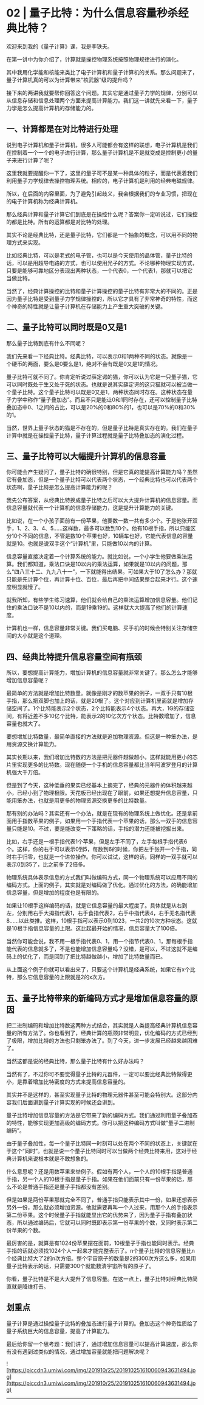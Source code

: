 # 02 | 量子比特：为什么信息容量秒杀经典比特？

欢迎来到我的《量子计算》课，我是李铁夫。

在第一讲中为你介绍了，计算就是操控物理系统按照物理规律进行的演化。

其中我用化学能和核能来类比了电子计算机和量子计算机的关系。那么问题来了，量子计算机真的可以为计算带来“核武器”级的提升吗？

接下来的两讲我就要帮你回答这个问题。其实它是通过量子力学的规律，分别可以从信息存储和信息处理两个方面来提高计算能力。我们这一讲就先来看一下，量子力学是怎么提高计算机的存储能力的。

## 一、计算都是在对比特进行处理

说到电子计算机和量子计算机，很多人可能都会有这样的联想，电子计算机是我们在控制着一个一个的电子进行计算，那么量子计算机是不是就变成是控制更小的量子来进行计算了呢？

这里我就要提醒你一下了，这里的量子可不是某一种具体的粒子，而是代表着我们利用量子力学规律去操控物理系统。相应的，电子计算机是利用的经典电磁规律。

所以，在后面的内容里面，为了避免引起歧义，我会根据我们的专业习惯，把现在的电子计算机称为经典计算机。

那么经典计算和量子计算它们到底是在操控什么呢？答案你一定听说过，它们操控的都是比特。所有的运算都是对比特的处理。

其实不论是经典比特，还是量子比特，它们都是一个抽象的概念，可以用不同的物理方式来实现。

比如经典比特，可以是老式的电子管，也可以是今天使用的晶体管，量子比特的话，可以是用超导电路的方式，也可以使用光子的方式。不论哪种物理实现方式，只要是能够可靠地区分表现出两种状态，一个代表0，一个代表1，那就可以把它当做比特。

当然了，经典计算操控的比特和量子计算操控的量子比特有非常大的不同的。正是因为量子比特是受到量子力学规律操控的，所以它才具有了非常神奇的特性，而这个神奇的特性就是让量子计算机在存储能力上产生重大突破的关键。

## 二、量子比特可以同时既是0又是1

那么量子比特到底有什么不同呢？

我们先来看一下经典比特。经典比特，可以表示0和1两种不同的状态。就像是一个硬币的两面，要么是0要么是1，绝对不会有既是0又是1的情况。

量子比特可就不同了。你肯定听说过薛定谔的猫，你可以认为它是一只量子猫，它可以同时既处于生又处于死的状态。也就是说其实薛定谔的这只猫就可以被当做一个量子比特。这个量子比特可以既是0又是1，两种状态同时存在。这种状态在量子力学中称作“量子叠加态”。而且不只是能让0和1同时存在，还可以控制量子比特叠加态中0、1之间的占比，可以是20%的0和80%的1，也可以是70%的0和30%的1。

当然，世界上量子状态的猫是不存在的，但是量子比特是真实存在的。我们在量子计算中就是在操控量子比特，量子计算过程就是量子比特叠加态的演化过程。

## 三、量子比特可以大幅提升计算机的信息容量

你可能会产生疑问了，量子比特的确很特别，但是它真的能提高计算能力吗？虽然它有叠加态，但是一个量子比特可以代表两个状态，一个经典比特也可以代表两个状态啊，量子比特是怎么提高计算能力的呢？

我先公布答案，从经典比特换成量子比特之后可以大大提升计算机的信息容量。而信息容量就代表一个计算机的信息存储能力，这是提升计算能力的关键。

比如说，在一个小孩子面前有一份苹果，他要数一数一共有多少个。于是他张开双手，1、2、3、4、5……这样数，最多可以数到10个。他有10根手指，所以只能区分10个不同的信息，不管是数10个苹果也好，10辆车也好，它能代表信息的容量就是10。也就是说双手这个“计算机”里，只能做10以内的计算。

信息容量直接决定着一个计算系统的能力。就比如说，一个小学生他要做乘法运算。我们都知道，乘法口诀是10以内的乘法运算，如果就是10以内的问题，那么“四八三十二、九九八十一”，一下就能得出结果。可如果大于10了怎么办？那就只能是先计算个位，再计算十位、百位，最后再把中间结果整合起来才行。这个速度明显就慢了。

就我所知，有些学生练习速算，他们就会给自己的乘法运算增加信息容量。他们记住的乘法口诀不是10以内的，而是19乘19的。这样就大大提高了他们的计算速度。

计算机也一样，信息容量非常关键。我们买电脑、买手机的时候会特别关注存储空间的大小就是这个道理。

## 四、经典比特提升信息容量空间有瓶颈

所以，要想提高计算能力，增加计算机的信息容量就非常关键了。那么怎么才能够增加信息容量呢？

最简单的方法就是增加比特数量。就像是刚才的数苹果的例子，一双手只有10根手指，那么把双脚也加上的话，就是20根了。这个对应到计算机里面就是增加存储空间了。1个比特能表示2个状态，2个比特能表示4个状态。再大，1G的存储空间，有将近差不多10亿个比特，能表示2的10亿次方个状态。比特数增加了，信息容量也就大了。

要想增加比特数量，最简单直接的方法就是追加物理资源。但这是一种笨办法，是用资源交换计算能力。

其实长期以来，我们增加比特数的方法是把元器件越做越小，这样就能用更小的芯片里实现更多的比特数。现在随便一个手机的信息容量都比当年阿波罗登月的计算机强大千万倍。

但是到了今天，这种低垂的果实已经基本上摘完了，经典的元器件的体积越来越小，已经小到了物理极限。天花板已经出现在了眼前，如果还想提升信息容量，只能用笨办法，也就是用更多的物理资源交换更多的比特数量。

那有别的办法吗？其实还有一个办法，就是在现有的物理系统上做优化。还是拿前面用手指数苹果的例子，如果用一个手指代表一个苹果的话，那么一双手的信息容量只能是10。不过，要是能改变一下策略的话，手指的潜力还能被挖掘出来。

比如，右手还是一根手指代表1个苹果，但是左手不同了，左手每根手指代表6个。这样，你的右手可以表示0到5，每数到6的时候，你把左手张开一个手指，同时右手归零，也就是一个进位操作。你可以试试，这样的话，同样的一双手就可以表示0到35了，比之前多了2倍多。

物理系统具体表示信息的方式我们叫做编码方式，同一个物理系统可以应用不同的编码方式。上面的例子，其实就是对编码做了优化。通过优化的方法，的确能增加信息容量，但是增加的程度也是有限的。

如果让10根手这样编码的话，就是它信息容量的最大程度了。具体就是从右到左，分别用右手大拇指代表1，右手食指代表2，右手中指代表4，右手无名指代表8……以此类推。这样，10根手指可以表示0到1023，一共2的10次方种状态。这就是10根手指信息容量的上限。这比起最开始的情况，信息容量大了100倍。

当然你可能会说，我不用一根手指代表0、1，用一个指节代表0、1，那每根手指能代表的信息就多了，不是也能增加信息容量吗？没错，是可以，不过这就不是编码上的优化了，而是回到了把比特越做越小，增加了比特数量而已。

从上面这个例子你就可以看出来了，只要这个计算机是经典系统，如果它有x个比特，那么它信息容量的上限就是2的x次方。

## 五、量子比特带来的新编码方式才是增加信息容量的原因

把二进制编码和增加比特数这两种方式结合，其实就是人类提高经典计算机信息容量的所有方法了。你也看到了，经典计算的瓶颈非常明显，优化编码的方式已经到了极限，增加比特的方法也只剩笨办法了。到了今天，进一步发展已经越来越困难了。

当然这都是说的经典比特，那么量子比特有什么好办法吗？

当然有了，不过你可不要觉得量子比特的元器件，一定可以要比经典比特做得更小，是靠着增加比特密度的方式来提高信息容量的。

其实并不是这样的，甚至实现量子比特的物理元器件甚至可能会特别大。这部分内容我们后面讲到量子计算实现的时候还会讲到。

量子比特增加信息容量的方法是它带来了新的编码方式。我们通过利用量子叠加态的特性，能够实现更加高级的编码方式。你可以把这种编码方式叫做“量子二进制编码”。

由于量子叠加性，每一个量子比特同一时刻可以处在两个不同的状态上，关键就在于这个“同时”。也就是说一个量子比特同时可以当做两个经典比特来用，这对于经典计算机来说根本就是不敢想象的。

什么意思呢？还是用数苹果来举例子。假如有两个人，一个人的10根手指是普通手指，另一个人的10根手指是量子手指。如果在他们面前只有一份苹果的话，那么不论是普通手指还是量子手指都没有差别。

但是如果是两份苹果那就完全不同了，普通手指只能表示其中一份，如果还想表示另外一份，那么就必须增加资源。他就需要再叫一个人过来，用那个人的手指表示第二份苹果。这个时候量子手指就能显出它的优势来了，因为量子手指有叠加状态，所以通过编码后，它就可以同时既即表示第一份苹果的个数，又同时表示第二份苹果的个数。

最厉害的是，就算是有1024份苹果摆在面前，10根量子手指也能同时表示。经典手指的话就必须找1024个人一起来才能完整表示了。n个量子比特的信息容量比n个经典比特大了2的n次方倍。整个宇宙原子的数量是2的300次方这么多，如果用量子比特表示的话，只需要300个就能数清宇宙所有的原子了。

你看，量子比特是不是大大提升了信息容量。在这一点上，量子比特对经典比特简直就是降维打击。

## 划重点

量子计算是通过操控量子比特的叠加态进行量子计算的。叠加态这个神奇性质给了量子系统巨大的信息容量，提高了计算能力。

最后给你留一个思考题：我们讲了，通过增加信息容量可以提高计算速度，那么你有没有遇到过类似的情况，通过增加容量就能把问题解决呢？ 

![https://piccdn3.umiwi.com/img/201910/25/201910251610060943631494.jpg](https://piccdn3.umiwi.com/img/201910/25/201910251610060943631494.jpg)

---

